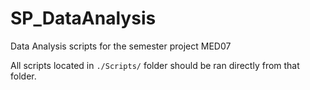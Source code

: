 # SP_DataAnalysis
Data Analysis scripts for the semester project MED07

All scripts located in `./Scripts/` folder should be ran directly from that folder.